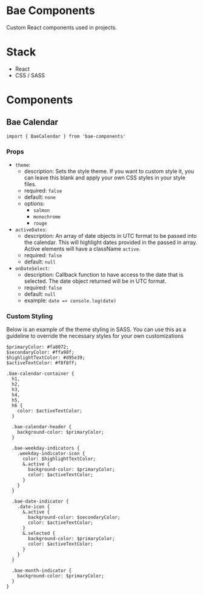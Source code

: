 # Bae Components

Custom React components used in projects.

# Stack

- React
- CSS / SASS

# Components

## Bae Calendar

`import { BaeCalendar } from 'bae-components'`

### Props

- `theme`:
  - description: Sets the style theme. If you want to custom style it, you can leave this blank and apply your own CSS styles in your style files.
  - required: `false`
  - default: `none`
  - options:
    - `salmon`
    - `monochrome`
    - `rouge`
- `activeDates`:
  - description: An array of date objects in UTC format to be passed into the calendar. This will highlight dates provided in the passed in array. Active elements will have a className `active`.
  - required: `false`
  - default: `null`
- `onDateSelect`:
  - description: Callback function to have access to the date that is selected. The date object returned will be in UTC format.
  - required: `false`
  - default: `null`
  - example: `date => console.log(date)`

### Custom Styling

Below is an example of the theme styling in SASS. You can use this as a guideline to override the necessary styles for your own customizations

```
$primaryColor: #fa8072;
$secondaryColor: #ffa98f;
$highlightTextColor: #d95e39;
$activeTextColor: #f8f8ff;

.bae-calendar-container {
  h1,
  h2,
  h3,
  h4,
  h5,
  h6 {
    color: $activeTextColor;
  }

  .bae-calendar-header {
    background-color: $primaryColor;
  }

  .bae-weekday-indicators {
    .weekday-indicator-icon {
      color: $highlightTextColor;
      &.active {
        background-color: $primaryColor;
        color: $activeTextColor;
      }
    }
  }

  .bae-date-indicator {
    .date-icon {
      &.active {
        background-color: $secondaryColor;
        color: $activeTextColor;
      }
      &.selected {
        background-color: $primaryColor;
        color: $activeTextColor;
      }
    }
  }

  .bae-month-indicator {
    background-color: $primaryColor;
  }
}
```
